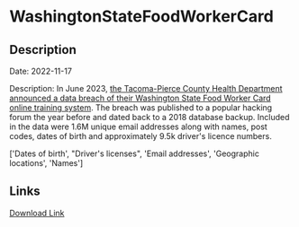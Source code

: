 # WashingtonStateFoodWorkerCard

## Description

Date: 2022-11-17

Description:
In June 2023, <a href="https://tpchd.org/news/data-breach-exposed-food-worker-card-records-we-are-notifying-those-affected/" target="_blank" rel="noopener">the Tacoma-Pierce County Health Department announced a data breach of their Washington State Food Worker Card online training system</a>. The breach was published to a popular hacking forum the year before and dated back to a 2018 database backup. Included in the data were 1.6M unique email addresses along with names, post codes, dates of birth and approximately 9.5k driver's licence numbers.


['Dates of birth', "Driver's licenses", 'Email addresses', 'Geographic locations', 'Names']

## Links

[Download Link](https://link-to.net/1229997/108.33029693361551/dynamic/?r=Zm9vZHdvcmtlcmNhcmQud2EuZ292)
